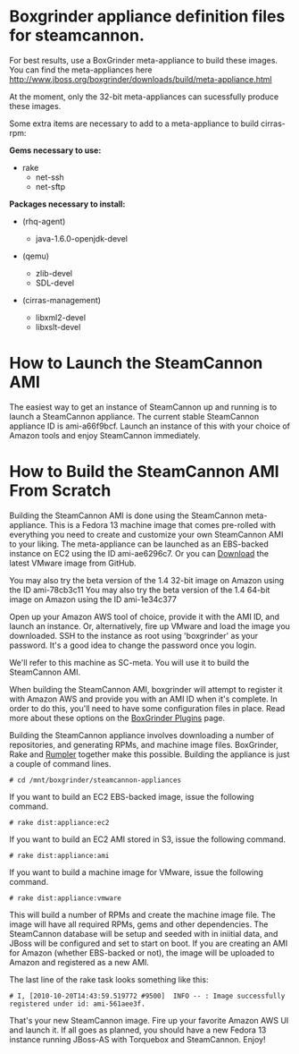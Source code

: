 # Boxgrinder appliance definition files for steamcannon. 

For best results, use a BoxGrinder meta-appliance to build these images.  You can
find the meta-appliances here http://www.jboss.org/boxgrinder/downloads/build/meta-appliance.html

At the moment, only the 32-bit meta-appliances can sucessfully produce these images.

Some extra items are necessary to add to a meta-appliance 
to build cirras-rpm:

**Gems necessary to use:**

* rake
    * net-ssh
    * net-sftp

**Packages necessary to install:**

* (rhq-agent)
    * java-1.6.0-openjdk-devel

* (qemu)
    * zlib-devel 
    * SDL-devel

* (cirras-management)
    * libxml2-devel
    * libxslt-devel

# How to Launch the SteamCannon AMI

The easiest way to get an instance of SteamCannon up and running is to launch a SteamCannon appliance.
The current stable SteamCannon appliance ID is ami-a66f9bcf. Launch an instance of this with your choice
of Amazon tools and enjoy SteamCannon immediately.

# How to Build the SteamCannon AMI From Scratch

Building the SteamCannon AMI is done using the SteamCannon meta-appliance. This is a Fedora 13 machine image
that comes pre-rolled with everything you need to create and customize your own SteamCannon AMI to your liking.
The meta-appliance can be launched as an EBS-backed instance on EC2 using the ID ami-ae6296c7.  Or you can [Download](http://github.com/steamcannon/steamcannon-appliances/downloads) the latest VMware image from GitHub.

You may also try the beta version of the 1.4 32-bit image on Amazon using the ID ami-78cb3c11
You may also try the beta version of the 1.4 64-bit image on Amazon using the ID ami-1e34c377

Open up your Amazon AWS tool of choice, provide it with the AMI ID, and launch an instance.  Or, alternatively,
fire up VMware and load the image you downloaded.  SSH to the instance as root using 'boxgrinder' as your password.
It's a good idea to change the password once you login.  

We'll refer to this machine as SC-meta.  You will use it to build the SteamCannon AMI.  

When building the SteamCannon AMI, boxgrinder will attempt to register it with Amazon AWS and provide you with an
AMI ID when it's complete.  In order to do this, you'll need to have some configuration files in place.  Read
more about these options on the [BoxGrinder Plugins](http://community.jboss.org/wiki/BoxGrinderBuildPlugins) page.

Building the SteamCannon appliance involves downloading a number of repositories, and generating RPMs, and machine image files. 
BoxGrinder, Rake and [Rumpler](http://github.com/torquebox/rumpler) together make this possible.  Building the appliance
is just a couple of command lines.

    # cd /mnt/boxgrinder/steamcannon-appliances
    
If you want to build an EC2 EBS-backed image, issue the following command.

    # rake dist:appliance:ec2
    
If you want to build an EC2 AMI stored in S3, issue the following command.

    # rake dist:appliance:ami
    
If you want to build a machine image for VMware, issue the following command.

    # rake dist:appliance:vmware
    
This will build a number of RPMs and create the machine image file. The image will have all required RPMs, gems and other
dependencies. The SteamCannon database will be setup and seeded with in iniitial data, and JBoss will be configured and set 
to start on boot.  If you are creating an AMI for Amazon (whether EBS-backed or not), the image will be uploaded to Amazon
and registered as a new AMI.

The last line of the rake task looks something like this:

    # I, [2010-10-20T14:43:59.519772 #9500]  INFO -- : Image successfully registered under id: ami-561aee3f.

That's your new SteamCannon image.  Fire up your favorite Amazon AWS UI and launch it.  If all goes as planned,
you should have a new Fedora 13 instance running JBoss-AS with Torquebox and SteamCannon.  Enjoy!
